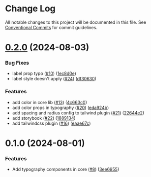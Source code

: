 # Change Log

All notable changes to this project will be documented in this file.
See [Conventional Commits](https://conventionalcommits.org) for commit guidelines.

# [0.2.0](https://github.com/KRDS-community/krds-react/compare/v0.1.0...v0.2.0) (2024-08-03)


### Bug Fixes

* label prop typo ([#10](https://github.com/KRDS-community/krds-react/issues/10)) ([1ec8d0e](https://github.com/KRDS-community/krds-react/commit/1ec8d0e14aa54d264cab5fe2830a81951d495d78))
* label style doesn't apply ([#24](https://github.com/KRDS-community/krds-react/issues/24)) ([df30630](https://github.com/KRDS-community/krds-react/commit/df30630b35f238d86b75360e8c67a3e77be899aa))


### Features

* add color in core lib ([#13](https://github.com/KRDS-community/krds-react/issues/13)) ([4c663c0](https://github.com/KRDS-community/krds-react/commit/4c663c0ddc6daceff0631e697e28f2ddcdb99764))
* add color props in typography ([#20](https://github.com/KRDS-community/krds-react/issues/20)) ([eda924b](https://github.com/KRDS-community/krds-react/commit/eda924b8b496e002ee1c04396dfe66fe805ae457))
* add spacing and radius config to tailwind plugin ([#21](https://github.com/KRDS-community/krds-react/issues/21)) ([22644e2](https://github.com/KRDS-community/krds-react/commit/22644e2979ed871216735098e402b758dc14fd18))
* add storybook ([#22](https://github.com/KRDS-community/krds-react/issues/22)) ([1889134](https://github.com/KRDS-community/krds-react/commit/1889134d5c89c308b36719cec032bf4bc672d4d1))
* add tailwindcss plugin ([#16](https://github.com/KRDS-community/krds-react/issues/16)) ([eaae67c](https://github.com/KRDS-community/krds-react/commit/eaae67c60112807a2681cabbdc78497fbd50d125))





# 0.1.0 (2024-08-01)


### Features

* Add typography components in core ([#8](https://github.com/KRDS-community/krds-react/issues/8)) ([3ee6955](https://github.com/KRDS-community/krds-react/commit/3ee695555b2735265a5ee50ce90d67c5591be5df))
